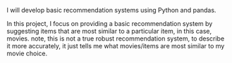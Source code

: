 I will develop basic recommendation systems using Python and pandas.

In this project, I focus on providing a basic recommendation system by suggesting items that are most similar to a particular item, 
in this case, movies. note, this is not a true robust recommendation system, to describe it more accurately,
it just tells me what movies/items are most similar to my movie choice.
